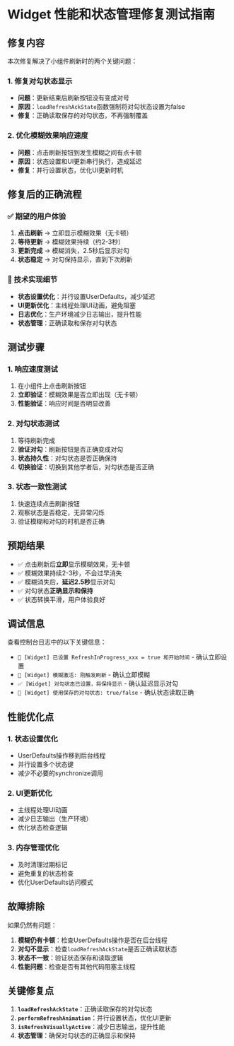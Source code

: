 # Widget 性能和状态管理修复测试指南

## 修复内容

本次修复解决了小组件刷新时的两个关键问题：

### 1. 修复对勾状态显示
- **问题**：更新结束后刷新按钮没有变成对号
- **原因**：`loadRefreshAckState`函数强制将对勾状态设置为false
- **修复**：正确读取保存的对勾状态，不再强制覆盖

### 2. 优化模糊效果响应速度
- **问题**：点击刷新按钮到发生模糊之间有点卡顿
- **原因**：状态设置和UI更新串行执行，造成延迟
- **修复**：并行设置状态，优化UI更新时机

## 修复后的正确流程

### ✅ 期望的用户体验
1. **点击刷新** → 立即显示模糊效果（无卡顿）
2. **等待更新** → 模糊效果持续（约2-3秒）
3. **更新完成** → 模糊消失，2.5秒后显示对勾
4. **状态稳定** → 对勾保持显示，直到下次刷新

### 🔧 技术实现细节
- **状态设置优化**：并行设置UserDefaults，减少延迟
- **UI更新优化**：主线程处理UI动画，避免阻塞
- **日志优化**：生产环境减少日志输出，提升性能
- **状态管理**：正确读取和保存对勾状态

## 测试步骤

### 1. 响应速度测试
1. 在小组件上点击刷新按钮
2. **立即验证**：模糊效果是否立即出现（无卡顿）
3. **性能验证**：响应时间是否明显改善

### 2. 对勾状态测试
1. 等待刷新完成
2. **验证对勾**：刷新按钮是否正确变成对勾
3. **状态持久性**：对勾状态是否正确保持
4. **切换验证**：切换到其他学者后，对勾状态是否正确

### 3. 状态一致性测试
1. 快速连续点击刷新按钮
2. 观察状态是否稳定，无异常闪烁
3. 验证模糊和对勾的时机是否正确

## 预期结果

- ✅ 点击刷新后**立即**显示模糊效果，无卡顿
- ✅ 模糊效果持续2-3秒，不会过早消失
- ✅ 模糊消失后，**延迟2.5秒**显示对勾
- ✅ 对勾状态**正确显示和保持**
- ✅ 状态转换平滑，用户体验良好

## 调试信息

查看控制台日志中的以下关键信息：
- `🔄 [Widget] 已设置 RefreshInProgress_xxx = true 和开始时间` - 确认立即设置
- `🔄 [Widget] 模糊激活: 刚触发刷新` - 确认立即模糊
- `✅ [Widget] 对勾状态已设置，将保持显示` - 确认延迟显示对勾
- `🔄 [Widget] 使用保存的对勾状态: true/false` - 确认状态读取正确

## 性能优化点

### 1. 状态设置优化
- UserDefaults操作移到后台线程
- 并行设置多个状态键
- 减少不必要的synchronize调用

### 2. UI更新优化
- 主线程处理UI动画
- 减少日志输出（生产环境）
- 优化状态检查逻辑

### 3. 内存管理优化
- 及时清理过期标记
- 避免重复的状态检查
- 优化UserDefaults访问模式

## 故障排除

如果仍然有问题：

1. **模糊仍有卡顿**：检查UserDefaults操作是否在后台线程
2. **对勾不显示**：检查`loadRefreshAckState`是否正确读取状态
3. **状态不一致**：验证状态保存和读取逻辑
4. **性能问题**：检查是否有其他代码阻塞主线程

## 关键修复点

1. **`loadRefreshAckState`**：正确读取保存的对勾状态
2. **`performRefreshAnimation`**：并行设置状态，优化UI更新
3. **`isRefreshVisuallyActive`**：减少日志输出，提升性能
4. **状态管理**：确保对勾状态的正确显示和保持
